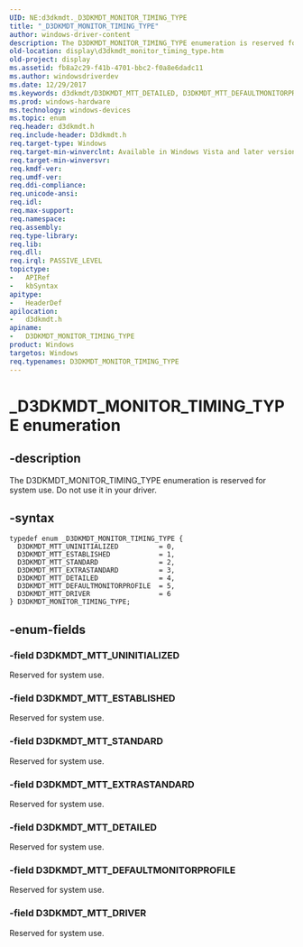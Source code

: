 ```yaml
---
UID: NE:d3dkmdt._D3DKMDT_MONITOR_TIMING_TYPE
title: "_D3DKMDT_MONITOR_TIMING_TYPE"
author: windows-driver-content
description: The D3DKMDT_MONITOR_TIMING_TYPE enumeration is reserved for system use. Do not use it in your driver.
old-location: display\d3dkmdt_monitor_timing_type.htm
old-project: display
ms.assetid: fb8a2c29-f41b-4701-bbc2-f0a8e6dadc11
ms.author: windowsdriverdev
ms.date: 12/29/2017
ms.keywords: d3dkmdt/D3DKMDT_MTT_DETAILED, D3DKMDT_MTT_DEFAULTMONITORPROFILE, _D3DKMDT_MONITOR_TIMING_TYPE, D3DKMDT_MTT_EXTRASTANDARD, d3dkmdt/D3DKMDT_MTT_ESTABLISHED, d3dkmdt/D3DKMDT_MTT_STANDARD, D3DKMDT_MTT_STANDARD, D3DKMDT_MTT_UNINITIALIZED, D3DKMDT_MONITOR_TIMING_TYPE enumeration [Display Devices], d3dkmdt/D3DKMDT_MTT_EXTRASTANDARD, d3dkmdt/D3DKMDT_MTT_DEFAULTMONITORPROFILE, D3DKMDT_MTT_DETAILED, DmEnums_dd8c4653-6af5-420c-a74e-3b0d2201e84a.xml, display.d3dkmdt_monitor_timing_type, d3dkmdt/D3DKMDT_MONITOR_TIMING_TYPE, D3DKMDT_MTT_DRIVER, D3DKMDT_MONITOR_TIMING_TYPE, d3dkmdt/D3DKMDT_MTT_DRIVER, D3DKMDT_MTT_ESTABLISHED, d3dkmdt/D3DKMDT_MTT_UNINITIALIZED
ms.prod: windows-hardware
ms.technology: windows-devices
ms.topic: enum
req.header: d3dkmdt.h
req.include-header: D3dkmdt.h
req.target-type: Windows
req.target-min-winverclnt: Available in Windows Vista and later versions of the Windows operating systems.
req.target-min-winversvr: 
req.kmdf-ver: 
req.umdf-ver: 
req.ddi-compliance: 
req.unicode-ansi: 
req.idl: 
req.max-support: 
req.namespace: 
req.assembly: 
req.type-library: 
req.lib: 
req.dll: 
req.irql: PASSIVE_LEVEL
topictype:
-	APIRef
-	kbSyntax
apitype:
-	HeaderDef
apilocation:
-	d3dkmdt.h
apiname:
-	D3DKMDT_MONITOR_TIMING_TYPE
product: Windows
targetos: Windows
req.typenames: D3DKMDT_MONITOR_TIMING_TYPE
---
```


# _D3DKMDT_MONITOR_TIMING_TYPE enumeration


## -description


The D3DKMDT_MONITOR_TIMING_TYPE enumeration is reserved for system use. Do not use it in your driver.


## -syntax


````
typedef enum _D3DKMDT_MONITOR_TIMING_TYPE { 
  D3DKMDT_MTT_UNINITIALIZED          = 0,
  D3DKMDT_MTT_ESTABLISHED            = 1,
  D3DKMDT_MTT_STANDARD               = 2,
  D3DKMDT_MTT_EXTRASTANDARD          = 3,
  D3DKMDT_MTT_DETAILED               = 4,
  D3DKMDT_MTT_DEFAULTMONITORPROFILE  = 5,
  D3DKMDT_MTT_DRIVER                 = 6
} D3DKMDT_MONITOR_TIMING_TYPE;
````


## -enum-fields




### -field D3DKMDT_MTT_UNINITIALIZED

Reserved for system use.


### -field D3DKMDT_MTT_ESTABLISHED

Reserved for system use.


### -field D3DKMDT_MTT_STANDARD

Reserved for system use.


### -field D3DKMDT_MTT_EXTRASTANDARD

Reserved for system use.


### -field D3DKMDT_MTT_DETAILED

Reserved for system use.


### -field D3DKMDT_MTT_DEFAULTMONITORPROFILE

Reserved for system use.


### -field D3DKMDT_MTT_DRIVER

Reserved for system use.

